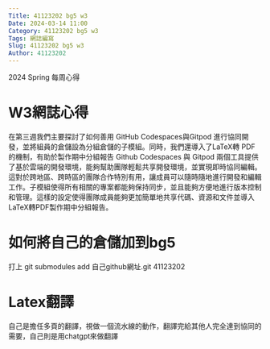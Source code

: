 ```yaml
---
Title: 41123202 bg5 w3
Date: 2024-03-14 11:00
Category: 41123202 bg5 w3
Tags: 網誌編寫
Slug: 41123202 bg5 w3
Author: 41123202
---
```

2024 Spring 每周心得

<!-- PELICAN_END_SUMMARY -->

# W3網誌心得
在第三週我們主要探討了如何善用 GitHub Codespaces與Gitpod 進行協同開發，並將組員的倉儲設為分組倉儲的子模組。同時，我們還導入了LaTeX轉 PDF的機制，有助於製作期中分組報告
Github Codespaces 與 Gitpod 兩個工具提供了基於雲端的開發環境，能夠幫助團隊輕鬆共享開發環境，並實現即時協同編輯。這對於跨地區、跨時區的團隊合作特別有用，讓成員可以隨時隨地進行開發和編輯工作。子模組使得所有相關的專案都能夠保持同步，並且能夠方便地進行版本控制和管理。這樣的設定使得團隊成員能夠更加簡單地共享代碼、資源和文件並導入LaTeX轉PDF製作期中分組報告。

# 如何將自己的倉儲加到bg5
打上 git submodules add 自己github網址.git 41123202

# Latex翻譯
自己是擔任多頁的翻譯，視做一個流水線的動作，翻譯完給其他人完全達到協同的需要，自己則是用chatgpt來做翻譯